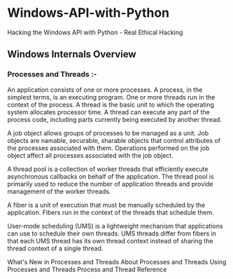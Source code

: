 # Windows-API-with-Python
Hacking the Windows API with Python - Real Ethical Hacking
## Windows Internals Overview
### Processes and Threads :- 
An application consists of one or more processes. A process, in the simplest terms, is an executing program. One or more threads run in the context of the process. A thread is the basic unit to which the operating system allocates processor time. A thread can execute any part of the process code, including parts currently being executed by another thread.

A job object allows groups of processes to be managed as a unit. Job objects are namable, securable, sharable objects that control attributes of the processes associated with them. Operations performed on the job object affect all processes associated with the job object.

A thread pool is a collection of worker threads that efficiently execute asynchronous callbacks on behalf of the application. The thread pool is primarily used to reduce the number of application threads and provide management of the worker threads.

A fiber is a unit of execution that must be manually scheduled by the application. Fibers run in the context of the threads that schedule them.

User-mode scheduling (UMS) is a lightweight mechanism that applications can use to schedule their own threads. UMS threads differ from fibers in that each UMS thread has its own thread context instead of sharing the thread context of a single thread.

What's New in Processes and Threads
About Processes and Threads
Using Processes and Threads
Process and Thread Reference 
